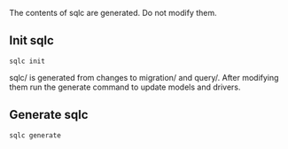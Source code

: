 The contents of sqlc are generated.  Do not modify them.
 
## Init sqlc
```
sqlc init
```

sqlc/ is generated from changes to migration/ and query/.  After modifying them run the generate command to update models and drivers.

## Generate sqlc
```
sqlc generate
```

